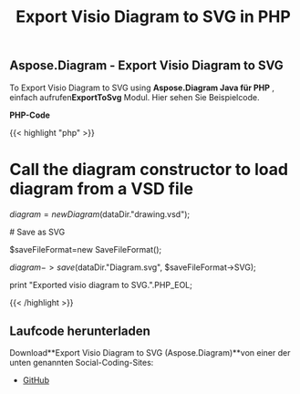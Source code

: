 ﻿---
title: Export Visio Diagram to SVG in PHP
type: docs
weight: 50
url: /de/java/export-visio-diagram-to-svg-in-php/
---
## **Aspose.Diagram - Export Visio Diagram to SVG**
To Export Visio Diagram to SVG using **Aspose.Diagram Java für PHP** , einfach aufrufen**ExportToSvg** Modul. Hier sehen Sie Beispielcode.

**PHP-Code**

{{< highlight "php" >}}

 # Call the diagram constructor to load diagram from a VSD file

$diagram = new Diagram($dataDir."drawing.vsd");

\# Save as SVG

$saveFileFormat=new SaveFileFormat();

$diagram->save($dataDir."Diagram.svg", $saveFileFormat->SVG);

print "Exported visio diagram to SVG.".PHP_EOL;

{{< /highlight >}}
## **Laufcode herunterladen**
 Download**Export Visio Diagram to SVG (Aspose.Diagram)**von einer der unten genannten Social-Coding-Sites:

- [GitHub](https://github.com/asposediagram/Aspose.Diagram-for-Java/blob/master/Plugins/Aspose_Diagram_Java_for_PHP/src/aspose/diagram/LoadingSavingandConverting/ExportToSvg.php)
